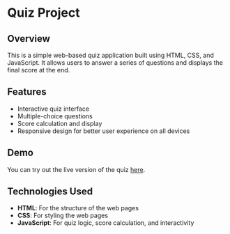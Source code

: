 
# Quiz Project

## Overview
This is a simple web-based quiz application built using HTML, CSS, and JavaScript. It allows users to answer a series of questions and displays the final score at the end.

## Features
- Interactive quiz interface
- Multiple-choice questions
- Score calculation and display
- Responsive design for better user experience on all devices

## Demo
You can try out the live version of the quiz [here](https://rishithak22.github.io/JTD/Quiz/index.html).

## Technologies Used
- **HTML**: For the structure of the web pages
- **CSS**: For styling the web pages
- **JavaScript**: For quiz logic, score calculation, and interactivity
